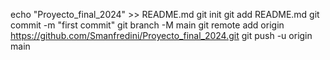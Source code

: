 echo "Proyecto_final_2024" >> README.md
git init
git add README.md
git commit -m "first commit"
git branch -M main
git remote add origin https://github.com/Smanfredini/Proyecto_final_2024.git
git push -u origin main

